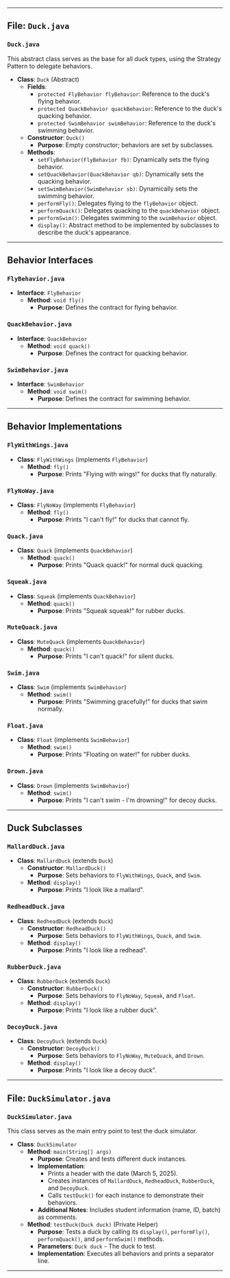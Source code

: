 
---

## File: `Duck.java`

### `Duck.java`
This abstract class serves as the base for all duck types, using the Strategy Pattern to delegate behaviors.

- **Class**: `Duck` (Abstract)
  - **Fields**:
    - `protected FlyBehavior flyBehavior`: Reference to the duck's flying behavior.
    - `protected QuackBehavior quackBehavior`: Reference to the duck's quacking behavior.
    - `protected SwimBehavior swimBehavior`: Reference to the duck's swimming behavior.
  - **Constructor**: `Duck()`
    - **Purpose**: Empty constructor; behaviors are set by subclasses.
  - **Methods**:
    - `setFlyBehavior(FlyBehavior fb)`: Dynamically sets the flying behavior.
    - `setQuackBehavior(QuackBehavior qb)`: Dynamically sets the quacking behavior.
    - `setSwimBehavior(SwimBehavior sb)`: Dynamically sets the swimming behavior.
    - `performFly()`: Delegates flying to the `flyBehavior` object.
    - `performQuack()`: Delegates quacking to the `quackBehavior` object.
    - `performSwim()`: Delegates swimming to the `swimBehavior` object.
    - `display()`: Abstract method to be implemented by subclasses to describe the duck's appearance.

---

## Behavior Interfaces

### `FlyBehavior.java`
- **Interface**: `FlyBehavior`
  - **Method**: `void fly()`
    - **Purpose**: Defines the contract for flying behavior.

### `QuackBehavior.java`
- **Interface**: `QuackBehavior`
  - **Method**: `void quack()`
    - **Purpose**: Defines the contract for quacking behavior.

### `SwimBehavior.java`
- **Interface**: `SwimBehavior`
  - **Method**: `void swim()`
    - **Purpose**: Defines the contract for swimming behavior.

---

## Behavior Implementations

### `FlyWithWings.java`
- **Class**: `FlyWithWings` (implements `FlyBehavior`)
  - **Method**: `fly()`
    - **Purpose**: Prints "Flying with wings!" for ducks that fly naturally.

### `FlyNoWay.java`
- **Class**: `FlyNoWay` (implements `FlyBehavior`)
  - **Method**: `fly()`
    - **Purpose**: Prints "I can't fly!" for ducks that cannot fly.

### `Quack.java`
- **Class**: `Quack` (implements `QuackBehavior`)
  - **Method**: `quack()`
    - **Purpose**: Prints "Quack quack!" for normal duck quacking.

### `Squeak.java`
- **Class**: `Squeak` (implements `QuackBehavior`)
  - **Method**: `quack()`
    - **Purpose**: Prints "Squeak squeak!" for rubber ducks.

### `MuteQuack.java`
- **Class**: `MuteQuack` (implements `QuackBehavior`)
  - **Method**: `quack()`
    - **Purpose**: Prints "I can't quack!" for silent ducks.

### `Swim.java`
- **Class**: `Swim` (implements `SwimBehavior`)
  - **Method**: `swim()`
    - **Purpose**: Prints "Swimming gracefully!" for ducks that swim normally.

### `Float.java`
- **Class**: `Float` (implements `SwimBehavior`)
  - **Method**: `swim()`
    - **Purpose**: Prints "Floating on water!" for rubber ducks.

### `Drown.java`
- **Class**: `Drown` (implements `SwimBehavior`)
  - **Method**: `swim()`
    - **Purpose**: Prints "I can't swim - I'm drowning!" for decoy ducks.

---

## Duck Subclasses

### `MallardDuck.java`
- **Class**: `MallardDuck` (extends `Duck`)
  - **Constructor**: `MallardDuck()`
    - **Purpose**: Sets behaviors to `FlyWithWings`, `Quack`, and `Swim`.
  - **Method**: `display()`
    - **Purpose**: Prints "I look like a mallard".

### `RedheadDuck.java`
- **Class**: `RedheadDuck` (extends `Duck`)
  - **Constructor**: `RedheadDuck()`
    - **Purpose**: Sets behaviors to `FlyWithWings`, `Quack`, and `Swim`.
  - **Method**: `display()`
    - **Purpose**: Prints "I look like a redhead".

### `RubberDuck.java`
- **Class**: `RubberDuck` (extends `Duck`)
  - **Constructor**: `RubberDuck()`
    - **Purpose**: Sets behaviors to `FlyNoWay`, `Squeak`, and `Float`.
  - **Method**: `display()`
    - **Purpose**: Prints "I look like a rubber duck".

### `DecoyDuck.java`
- **Class**: `DecoyDuck` (extends `Duck`)
  - **Constructor**: `DecoyDuck()`
    - **Purpose**: Sets behaviors to `FlyNoWay`, `MuteQuack`, and `Drown`.
  - **Method**: `display()`
    - **Purpose**: Prints "I look like a decoy duck".

---

## File: `DuckSimulator.java`

### `DuckSimulator.java`
This class serves as the main entry point to test the duck simulator.

- **Class**: `DuckSimulator`
  - **Method**: `main(String[] args)`
    - **Purpose**: Creates and tests different duck instances.
    - **Implementation**: 
      - Prints a header with the date (March 5, 2025).
      - Creates instances of `MallardDuck`, `RedheadDuck`, `RubberDuck`, and `DecoyDuck`.
      - Calls `testDuck()` for each instance to demonstrate their behaviors.
    - **Additional Notes**: Includes student information (name, ID, batch) as comments.
  - **Method**: `testDuck(Duck duck)` (Private Helper)
    - **Purpose**: Tests a duck by calling its `display()`, `performFly()`, `performQuack()`, and `performSwim()` methods.
    - **Parameters**: `Duck duck` - The duck to test.
    - **Implementation**: Executes all behaviors and prints a separator line.

---

